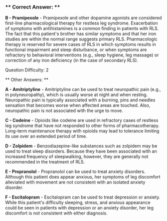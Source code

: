 ### ** Correct Answer: **

**B - Pramipexole** - Pramipexole and other dopamine agonists are considered first-line pharmacological therapy for restless leg syndrome. Exacerbation of symptoms with antihistamines is a common finding in patients with RLS. The fact that this patient's brother has similar symptoms and that her iron studies are within the normal range suggests primary RLS. Pharmacologic therapy is reserved for severe cases of RLS in which symptoms results in functional impairment and sleep disturbance, or when symptoms are refractory to behavioral interventions (e.g., sleep hygiene, leg massage) or correction of any iron deficiency (in the case of secondary RLS).

Question Difficulty: 2

** Other Answers: **

**A - Amitriptyline** - Amitriptyline can be used to treat neuropathic pain (e.g., in polyneuropathy), which is usually worse at night and when resting. Neuropathic pain is typically associated with a burning, pins and needles sensation that becomes worse when affected areas are touched. Also, neuropathic pain is not associated with the urge to move.

**C - Codeine** - Opioids like codeine are used in refractory cases of restless leg syndrome that have not responded to other forms of pharmacotherapy. Long-term maintenance therapy with opioids may lead to tolerance limiting its use over an extended period of time.

**D - Zolpidem** - Benzodiazepine-like substances such as zolpidem may be used to treat sleep disorders. Because they have been associated with an increased frequency of sleepwalking, however, they are generally not recommended in the treatment of RLS.

**E - Propranolol** - Propranolol can be used to treat anxiety disorders. Although this patient does appear anxious, her symptoms of leg discomfort alleviated with movement are not consistent with an isolated anxiety disorder.

**F - Escitalopram** - Escitalopram can be used to treat depression or anxiety. While this patient's difficulty sleeping, stress, and anxious appearance could be seen in patients with depression or an anxiety disorder, her leg discomfort is not consistent with either diagnosis.


